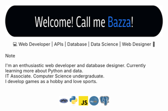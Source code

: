 <p align="center">
  <img src="./src/banner.svg" alt="Welcome! Call me Bazza!" height="100" align="center">
  <p align="center">💻 Web Developer | APIs | Database | Data Science | Web Designer 🎨</p>
</p>

> [!NOTE]
> I'm an enthusiastic web developer and database designer. Currently learning more about Python and data.\
> IT Associate. Computer Science undergraduate.\
> I develop games as a hobby and love sports.

# 
<p align="center">
  <code><img height="30" src="./src/php.svg" alt="PHP"></code>
  <code><img height="30" src="./src/python.svg" alt="Python"></code>
  <code><img height="30" src="./src/js.svg" alt="JavaScript"></code>
  <code><img height="30" src="./src/mysql.png" alt="MySQL"></code>
  <code><img height="30" src="./src/postgre.svg" alt="PostgreSQL"></code>
</p>